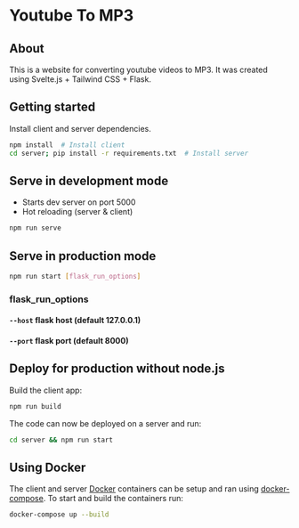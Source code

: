 # Youtube To MP3 
## About
This is a website for converting youtube videos to MP3. It was created using Svelte.js + Tailwind CSS + Flask.

## Getting started
Install client and server dependencies.
```sh
npm install  # Install client
cd server; pip install -r requirements.txt  # Install server
```

## Serve in development mode
- Starts dev server on port 5000
- Hot reloading (server & client)
```sh
npm run serve
```

## Serve in production mode
```sh
npm run start [flask_run_options]
```
### flask_run_options
#### `--host` flask host (default 127.0.0.1)
#### `--port` flask port (default 8000)

## Deploy for production without node.js
Build the client app:
```sh
npm run build
```
The code can now be deployed on a server and run:
```sh
cd server && npm run start
```

## Using Docker
The client and server [Docker](https://www.docker.com/) containers can be setup and ran using [docker-compose](https://docs.docker.com/compose/). To start and build the containers run:
```sh
docker-compose up --build
```